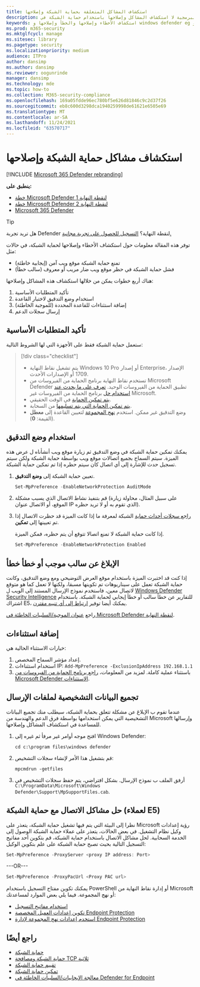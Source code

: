 ```yaml
---
title: استكشاف المشاكل المتعلقة بحماية الشبكة وإصلاحها
description: الموارد ونموذج التعليمات البرمجية لا استكشاف المشاكل وإصلاحها باستخدام حماية الشبكة في Microsoft Defender لنقطة النهاية.
keywords: استكشاف الأخطاء وإصلاحها والخطأ وإصلاحها و windows defender eg و asr والقواعد والوركين وإصلاحها والتدقيق والاستبعاد والإيجابية الخاطئة والكسر والحظر و Microsoft Defender ل Endpoint
ms.prod: m365-security
ms.mktglfcycl: manage
ms.sitesec: library
ms.pagetype: security
ms.localizationpriority: medium
audience: ITPro
author: dansimp
ms.author: dansimp
ms.reviewer: oogunrinde
manager: dansimp
ms.technology: mde
ms.topic: how-to
ms.collection: M365-security-compliance
ms.openlocfilehash: 169a05fdde96ec780bf5e626d81846c9c2d37f26
ms.sourcegitcommit: eb8c600d3298dca1940259998de61621e6505e69
ms.translationtype: MT
ms.contentlocale: ar-SA
ms.lasthandoff: 11/24/2021
ms.locfileid: "63570717"
---
```

# <a name="troubleshoot-network-protection"></a>استكشاف مشاكل حماية الشبكة وإصلاحها

[!INCLUDE [Microsoft 365 Defender rebranding](../../includes/microsoft-defender.md)]

**ينطبق على:**
- [خطة Microsoft Defender لنقطة النهاية 1](https://go.microsoft.com/fwlink/p/?linkid=2154037)
- [خطة Microsoft Defender لنقطة النهاية 2](https://go.microsoft.com/fwlink/p/?linkid=2154037)
- [Microsoft 365 Defender](https://go.microsoft.com/fwlink/?linkid=2118804)

> [!TIP]
> هل تريد تجربة Defender لنقطة النهاية؟ [التسجيل للحصول على تجربة مجانية.](https://signup.microsoft.com/create-account/signup?products=7f379fee-c4f9-4278-b0a1-e4c8c2fcdf7e&ru=https://aka.ms/MDEp2OpenTrial?ocid=docs-wdatp-pullalerts-abovefoldlink)

توفر هذه المقالة معلومات حول استكشاف الأخطاء وإصلاحها لحماية [](network-protection.md)الشبكة، في حالات مثل:

- تمنع حماية الشبكة موقع ويب آمن (إيجابية خاطئة)
- فشل حماية الشبكة في حظر موقع ويب ضار مريب أو معروف (سالب خطأ)

هناك أربع خطوات يمكن من خلالها استكشاف هذه المشاكل وإصلاحها:

1. تأكيد المتطلبات الأساسية
2. استخدام وضع التدقيق لاختبار القاعدة
3. إضافة استثناءات للقاعدة المحددة (للموجبة الخاطئة)
4. إرسال سجلات الدعم

## <a name="confirm-prerequisites"></a>تأكيد المتطلبات الأساسية

ستعمل حماية الشبكة فقط على الأجهزة التي لها الشروط التالية:

> [!div class="checklist"]
>
> - يتم تشغيل نقاط النهاية Windows 10 Pro أو إصدار Enterprise، الإصدار 1709 أو الإصدارات الأحدث.
> - تستخدم نقاط النهاية برنامج الحماية من الفيروسات من Microsoft Defender تطبيق الحماية من الفيروسات الوحيد. [تعرف على ما يحدث عند استخدام حل](/windows/security/threat-protection/microsoft-defender-antivirus/microsoft-defender-antivirus-compatibility) برنامج الحماية من الفيروسات غير Microsoft.
> - [يتم تمكين الحماية](/windows/security/threat-protection/microsoft-defender-antivirus/configure-real-time-protection-microsoft-defender-antivirus) في الوقت الحقيقي.
> - [يتم تمكين الحماية التي يتم تسليمها](/windows/security/threat-protection/microsoft-defender-antivirus/enable-cloud-protection-microsoft-defender-antivirus) من السحابة.
> - وضع التدقيق غير ممكن. استخدم [نهج المجموعة](enable-network-protection.md#group-policy) لتعيين القاعدة إلى **معطل** (القيمة: **0**).

## <a name="use-audit-mode"></a>استخدام وضع التدقيق

يمكنك تمكين حماية الشبكة في وضع التدقيق ثم زيارة موقع ويب أنشأناه ل عرض هذه الميزة. سيتم السماح بجميع اتصالات موقع ويب بواسطة حماية الشبكة ولكن سيتم تسجيل حدث للإشارة إلى أي اتصال كان سيتم حظره إذا تم تمكين حماية الشبكة.

1. تعيين حماية الشبكة إلى **وضع التدقيق**.

   ```PowerShell
   Set-MpPreference -EnableNetworkProtection AuditMode
   ```

2. قم بتنفيذ نشاط الاتصال الذي يسبب مشكلة (على سبيل المثال، محاولة زيارة الموقع، أو الاتصال عنوان IP الذي تقوم به أو لا تريد حظره).

3. [راجع سجلات أحداث حماية](network-protection.md#review-network-protection-events-in-windows-event-viewer) الشبكة لمعرفة ما إذا كانت الميزة قد حظرت الاتصال إذا تم تعيينها إلى **تمكين**.

   إذا كانت حماية الشبكة لا تمنع اتصالا تتوقع أن يتم حظره، فمكن الميزة.

   ```PowerShell
   Set-MpPreference -EnableNetworkProtection Enabled
   ```

## <a name="report-a-false-positive-or-false-negative"></a>الإبلاغ عن سالب موجب أو خطأ خطأ

إذا كنت قد اختبرت الميزة باستخدام موقع العرض التوضيحي ومع وضع التدقيق، وكانت حماية الشبكة تعمل على سيناريوهات تم تكوينها مسبقا، ولكنها لا تعمل كما هو متوقع لاتصال معين، فاستخدم نموذج الإرسال المستند إلى الويب ل [Windows Defender Security Intelligence](https://www.microsoft.com/wdsi/filesubmission) للتقارير عن خطأ سالب أو خطأ إيجابي لحماية الشبكة. باستخدام اشتراك E5، يمكنك أيضا توفير [ارتباط إلى أي تنبيه مقترن](alerts-queue.md).

راجع [عنوان الموجبة/السلبيات الخاطئة في Microsoft Defender لنقطة النهاية](defender-endpoint-false-positives-negatives.md).

## <a name="add-exclusions"></a>إضافة استثناءات
خيارات الاستثناء الحالية هي:

1.  إعداد مؤشر السماح المخصص.
2.  استخدام استثناءات IP: `Add-MpPreference -ExclusionIpAddress 192.168.1.1`
3.  باستثناء عملية كاملة. لمزيد من المعلومات، [راجع برنامج الحماية من الفيروسات من Microsoft Defender الاستثناءات](configure-exclusions-microsoft-defender-antivirus.md). 


## <a name="collect-diagnostic-data-for-file-submissions"></a>تجميع البيانات التشخيصية لملفات الإرسال

عندما تقوم ب الإبلاغ عن مشكلة تتعلق بحماية الشبكة، سيطلب منك تجميع البيانات التشخيصية التي يمكن استخدامها بواسطة فرق الدعم والهندسة من Microsoft وإرسالها للمساعدة في استكشاف المشاكل وإصلاحها.

1. افتح موجه أوامر غير مرفأ ثم غيره إلى Windows Defender:

   ```console
   cd c:\program files\windows defender
   ```

2. قم بتشغيل هذا الأمر لإنشاء سجلات التشخيص:

   ```console
   mpcmdrun -getfiles
   ```

3. أرفق الملف ب نموذج الإرسال. بشكل افتراضي، يتم حفظ سجلات التشخيص في `C:\ProgramData\Microsoft\Windows Defender\Support\MpSupportFiles.cab`.

## <a name="resolve-connectivity-issues-with-network-protection-for-e5-customers"></a>حل مشاكل الاتصال مع حماية الشبكة (لعملاء E5)

نظرا إلى البيئة التي يتم فيها تشغيل حماية الشبكة، يتعذر على Microsoft رؤية إعدادات وكيل نظام التشغيل. في بعض الحالات، يتعذر على عملاء حماية الشبكة الوصول إلى الخدمة السحابية. لحل مشاكل الاتصال باستخدام حماية الشبكة، قم بتكوين أحد مفاتيح التسجيل التالية بحيث تصبح حماية الشبكة على علم بتكوين الوكيل:

```powershell
Set-MpPreference -ProxyServer <proxy IP address: Port>
```

---OR---

```powershell
Set-MpPreference -ProxyPacUrl <Proxy PAC url>
```

يمكنك تكوين مفتاح التسجيل باستخدام PowerShell أو إدارة نقاط النهاية من Microsoft أو نهج المجموعة. فيما يلي بعض الموارد لمساعدتك:

- [استخدام مفاتيح التسجيل](/powershell/scripting/samples/working-with-registry-keys)
- [تكوين إعدادات العميل المخصصة Endpoint Protection](/mem/configmgr/protect/deploy-use/endpoint-protection-configure-client)
- [استخدم إعدادات نهج المجموعة لإدارة Endpoint Protection](/mem/configmgr/protect/deploy-use/endpoint-protection-group-policies)

## <a name="see-also"></a>راجع أيضًا

- [حماية الشبكة](network-protection.md)
- [حماية الشبكة ومصافحة TCP ثلاثية](network-protection.md#network-protection-and-the-tcp-three-way-handshake)
- [تقييم حماية الشبكة](evaluate-network-protection.md)
- [تمكين حماية الشبكة](enable-network-protection.md)
- [معالجة الإيجابيات/السلبيات الخاطئة في Defender for Endpoint](defender-endpoint-false-positives-negatives.md)
